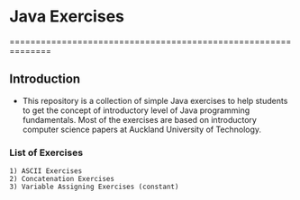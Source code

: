 # Java Exercises
==============================================================

## Introduction
- This repository is a collection of simple Java exercises
to help students to get the concept of introductory level of
Java programming fundamentals. Most of the exercises are based
on introductory computer science papers at Auckland University
of Technology.

### List of Exercises

	1) ASCII Exercises
	2) Concatenation Exercises
	3) Variable Assigning Exercises (constant)